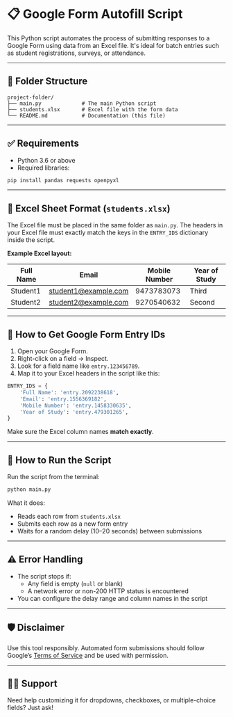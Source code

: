 
# 📋 Google Form Autofill Script

This Python script automates the process of submitting responses to a Google Form using data from an Excel file. It's ideal for batch entries such as student registrations, surveys, or attendance.

---

## 📁 Folder Structure

```
project-folder/
├── main.py             # The main Python script
├── students.xlsx       # Excel file with the form data
└── README.md           # Documentation (this file)
```

---

## ✅ Requirements

- Python 3.6 or above
- Required libraries:

```bash
pip install pandas requests openpyxl
```

---

## 📄 Excel Sheet Format (`students.xlsx`)

The Excel file must be placed in the same folder as `main.py`. The headers in your Excel file must exactly match the keys in the `ENTRY_IDS` dictionary inside the script.

**Example Excel layout:**

| Full Name   | Email                | Mobile Number | Year of Study |
|-------------|----------------------|---------------|---------------|
| Student1    | student1@example.com | 9473783073    | Third         |
| Student2    | student2@example.com | 9270540632    | Second        |

---

## 🔗 How to Get Google Form Entry IDs

1. Open your Google Form.
2. Right-click on a field → Inspect.
3. Look for a field name like `entry.123456789`.
4. Map it to your Excel headers in the script like this:

```python
ENTRY_IDS = {
    'Full Name': 'entry.2092238618',
    'Email': 'entry.1556369182',
    'Mobile Number': 'entry.1458330635',
    'Year of Study': 'entry.479301265',
}
```

Make sure the Excel column names **match exactly**.

---

## 🚀 How to Run the Script

Run the script from the terminal:

```bash
python main.py
```

What it does:
- Reads each row from `students.xlsx`
- Submits each row as a new form entry
- Waits for a random delay (10–20 seconds) between submissions

---

## ⚠ Error Handling

- The script stops if:
  - Any field is empty (`null` or blank)
  - A network error or non-200 HTTP status is encountered
- You can configure the delay range and column names in the script

---

## 🛡 Disclaimer

Use this tool responsibly. Automated form submissions should follow Google’s [Terms of Service](https://policies.google.com/terms) and be used with permission.

---

## 🙋‍♂️ Support

Need help customizing it for dropdowns, checkboxes, or multiple-choice fields? Just ask!
